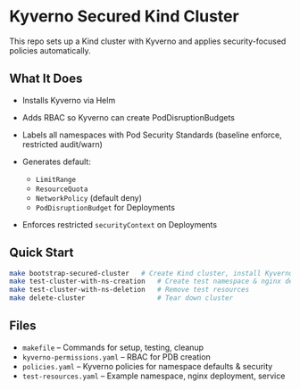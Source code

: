 # Kyverno Secured Kind Cluster

This repo sets up a Kind cluster with Kyverno and applies security-focused policies automatically.

## What It Does

* Installs Kyverno via Helm
* Adds RBAC so Kyverno can create PodDisruptionBudgets
* Labels all namespaces with Pod Security Standards (baseline enforce, restricted audit/warn)
* Generates default:

  * `LimitRange`
  * `ResourceQuota`
  * `NetworkPolicy` (default deny)
  * `PodDisruptionBudget` for Deployments
* Enforces restricted `securityContext` on Deployments

## Quick Start

```bash
make bootstrap-secured-cluster   # Create Kind cluster, install Kyverno & policies
make test-cluster-with-ns-creation   # Create test namespace & nginx deployment
make test-cluster-with-ns-deletion   # Remove test resources
make delete-cluster                  # Tear down cluster
```

## Files

* `makefile` – Commands for setup, testing, cleanup
* `kyverno-permissions.yaml` – RBAC for PDB creation
* `policies.yaml` – Kyverno policies for namespace defaults & security
* `test-resources.yaml` – Example namespace, nginx deployment, service
